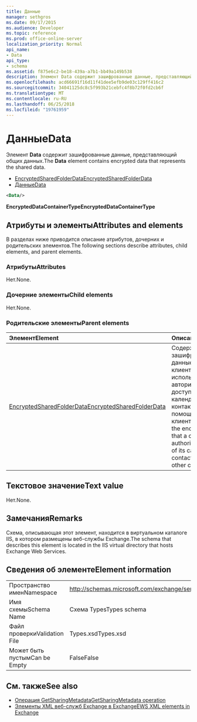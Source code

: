 ```yaml
---
title: Данные
manager: sethgros
ms.date: 09/17/2015
ms.audience: Developer
ms.topic: reference
ms.prod: office-online-server
localization_priority: Normal
api_name:
- Data
api_type:
- schema
ms.assetid: f875e6c2-be18-439a-a7b1-bb49a149b538
description: Элемент Data содержит зашифрованные данные, представляющий общих данных.
ms.openlocfilehash: acd66691f16d11f41dee5efb9de03c129ff416c2
ms.sourcegitcommit: 34041125dc8c5f993b21cebfc4f8b72f0fd2cb6f
ms.translationtype: MT
ms.contentlocale: ru-RU
ms.lasthandoff: 06/25/2018
ms.locfileid: "19761959"
---
```

# <a name="data"></a><span data-ttu-id="08e71-103">Данные</span><span class="sxs-lookup"><span data-stu-id="08e71-103">Data</span></span>

<span data-ttu-id="08e71-104">Элемент **Data** содержит зашифрованные данные, представляющий общих данных.</span><span class="sxs-lookup"><span data-stu-id="08e71-104">The **Data** element contains encrypted data that represents the shared data.</span></span> 
  
- [<span data-ttu-id="08e71-105">EncryptedSharedFolderData</span><span class="sxs-lookup"><span data-stu-id="08e71-105">EncryptedSharedFolderData</span></span>](encryptedsharedfolderdata.md)  
- [<span data-ttu-id="08e71-106">Данные</span><span class="sxs-lookup"><span data-stu-id="08e71-106">Data</span></span>](data.md)
  
```xml
<Data/>
```

<span data-ttu-id="08e71-107">**EncryptedDataContainerType**</span><span class="sxs-lookup"><span data-stu-id="08e71-107">**EncryptedDataContainerType**</span></span>

## <a name="attributes-and-elements"></a><span data-ttu-id="08e71-108">Атрибуты и элементы</span><span class="sxs-lookup"><span data-stu-id="08e71-108">Attributes and elements</span></span>

<span data-ttu-id="08e71-109">В разделах ниже приводится описание атрибутов, дочерних и родительских элементов.</span><span class="sxs-lookup"><span data-stu-id="08e71-109">The following sections describe attributes, child elements, and parent elements.</span></span>
  
### <a name="attributes"></a><span data-ttu-id="08e71-110">Атрибуты</span><span class="sxs-lookup"><span data-stu-id="08e71-110">Attributes</span></span>

<span data-ttu-id="08e71-111">Нет.</span><span class="sxs-lookup"><span data-stu-id="08e71-111">None.</span></span>
  
### <a name="child-elements"></a><span data-ttu-id="08e71-112">Дочерние элементы</span><span class="sxs-lookup"><span data-stu-id="08e71-112">Child elements</span></span>

<span data-ttu-id="08e71-113">Нет.</span><span class="sxs-lookup"><span data-stu-id="08e71-113">None.</span></span>
  
### <a name="parent-elements"></a><span data-ttu-id="08e71-114">Родительские элементы</span><span class="sxs-lookup"><span data-stu-id="08e71-114">Parent elements</span></span>

|<span data-ttu-id="08e71-115">**Элемент**</span><span class="sxs-lookup"><span data-stu-id="08e71-115">**Element**</span></span>|<span data-ttu-id="08e71-116">**Описание**</span><span class="sxs-lookup"><span data-stu-id="08e71-116">**Description**</span></span>|
|:-----|:-----|
|[<span data-ttu-id="08e71-117">EncryptedSharedFolderData</span><span class="sxs-lookup"><span data-stu-id="08e71-117">EncryptedSharedFolderData</span></span>](encryptedsharedfolderdata.md) <br/> |<span data-ttu-id="08e71-118">Содержит зашифрованные данные, которые клиент может использовать для авторизации, общий доступ к его календаря или контактов данных с помощью других клиентов.</span><span class="sxs-lookup"><span data-stu-id="08e71-118">Contains the encrypted data that a client can use to authorize the sharing of its calendar or contact data with other clients.</span></span>  <br/> |
   
## <a name="text-value"></a><span data-ttu-id="08e71-119">Текстовое значение</span><span class="sxs-lookup"><span data-stu-id="08e71-119">Text value</span></span>

<span data-ttu-id="08e71-120">Нет.</span><span class="sxs-lookup"><span data-stu-id="08e71-120">None.</span></span>
  
## <a name="remarks"></a><span data-ttu-id="08e71-121">Замечания</span><span class="sxs-lookup"><span data-stu-id="08e71-121">Remarks</span></span>

<span data-ttu-id="08e71-122">Схема, описывающая этот элемент, находится в виртуальном каталоге IIS, в котором размещены веб-службы Exchange.</span><span class="sxs-lookup"><span data-stu-id="08e71-122">The schema that describes this element is located in the IIS virtual directory that hosts Exchange Web Services.</span></span>
  
## <a name="element-information"></a><span data-ttu-id="08e71-123">Сведения об элементе</span><span class="sxs-lookup"><span data-stu-id="08e71-123">Element information</span></span>

|||
|:-----|:-----|
|<span data-ttu-id="08e71-124">Пространство имен</span><span class="sxs-lookup"><span data-stu-id="08e71-124">Namespace</span></span>  <br/> |http://schemas.microsoft.com/exchange/services/2006/types  <br/> |
|<span data-ttu-id="08e71-125">Имя схемы</span><span class="sxs-lookup"><span data-stu-id="08e71-125">Schema Name</span></span>  <br/> |<span data-ttu-id="08e71-126">Схема Types</span><span class="sxs-lookup"><span data-stu-id="08e71-126">Types schema</span></span>  <br/> |
|<span data-ttu-id="08e71-127">Файл проверки</span><span class="sxs-lookup"><span data-stu-id="08e71-127">Validation File</span></span>  <br/> |<span data-ttu-id="08e71-128">Types.xsd</span><span class="sxs-lookup"><span data-stu-id="08e71-128">Types.xsd</span></span>  <br/> |
|<span data-ttu-id="08e71-129">Может быть пустым</span><span class="sxs-lookup"><span data-stu-id="08e71-129">Can be Empty</span></span>  <br/> |<span data-ttu-id="08e71-130">False</span><span class="sxs-lookup"><span data-stu-id="08e71-130">False</span></span>  <br/> |
   
## <a name="see-also"></a><span data-ttu-id="08e71-131">См. также</span><span class="sxs-lookup"><span data-stu-id="08e71-131">See also</span></span>

- [<span data-ttu-id="08e71-132">Операция GetSharingMetadata</span><span class="sxs-lookup"><span data-stu-id="08e71-132">GetSharingMetadata operation</span></span>](getsharingmetadata-operation.md)
- [<span data-ttu-id="08e71-133">Элементы XML веб-служб Exchange в Exchange</span><span class="sxs-lookup"><span data-stu-id="08e71-133">EWS XML elements in Exchange</span></span>](ews-xml-elements-in-exchange.md)

